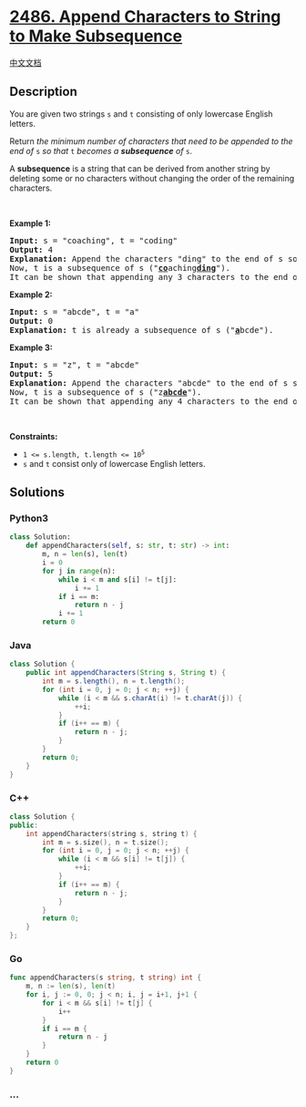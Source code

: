 # [2486. Append Characters to String to Make Subsequence](https://leetcode.com/problems/append-characters-to-string-to-make-subsequence)

[中文文档](/solution/2400-2499/2486.Append%20Characters%20to%20String%20to%20Make%20Subsequence/README.md)

## Description

<p>You are given two strings <code>s</code> and <code>t</code> consisting of only lowercase English letters.</p>

<p>Return <em>the minimum number of characters that need to be appended to the end of </em><code>s</code><em> so that </em><code>t</code><em> becomes a <strong>subsequence</strong> of </em><code>s</code>.</p>

<p>A <strong>subsequence</strong> is a string that can be derived from another string by deleting some or no characters without changing the order of the remaining characters.</p>

<p>&nbsp;</p>
<p><strong class="example">Example 1:</strong></p>

<pre>
<strong>Input:</strong> s = &quot;coaching&quot;, t = &quot;coding&quot;
<strong>Output:</strong> 4
<strong>Explanation:</strong> Append the characters &quot;ding&quot; to the end of s so that s = &quot;coachingding&quot;.
Now, t is a subsequence of s (&quot;<u><strong>co</strong></u>aching<u><strong>ding</strong></u>&quot;).
It can be shown that appending any 3 characters to the end of s will never make t a subsequence.
</pre>

<p><strong class="example">Example 2:</strong></p>

<pre>
<strong>Input:</strong> s = &quot;abcde&quot;, t = &quot;a&quot;
<strong>Output:</strong> 0
<strong>Explanation:</strong> t is already a subsequence of s (&quot;<u><strong>a</strong></u>bcde&quot;).
</pre>

<p><strong class="example">Example 3:</strong></p>

<pre>
<strong>Input:</strong> s = &quot;z&quot;, t = &quot;abcde&quot;
<strong>Output:</strong> 5
<strong>Explanation:</strong> Append the characters &quot;abcde&quot; to the end of s so that s = &quot;zabcde&quot;.
Now, t is a subsequence of s (&quot;z<u><strong>abcde</strong></u>&quot;).
It can be shown that appending any 4 characters to the end of s will never make t a subsequence.
</pre>

<p>&nbsp;</p>
<p><strong>Constraints:</strong></p>

<ul>
	<li><code>1 &lt;= s.length, t.length &lt;= 10<sup>5</sup></code></li>
	<li><code>s</code> and <code>t</code> consist only of lowercase English letters.</li>
</ul>

## Solutions

<!-- tabs:start -->

### **Python3**

```python
class Solution:
    def appendCharacters(self, s: str, t: str) -> int:
        m, n = len(s), len(t)
        i = 0
        for j in range(n):
            while i < m and s[i] != t[j]:
                i += 1
            if i == m:
                return n - j
            i += 1
        return 0
```

### **Java**

```java
class Solution {
    public int appendCharacters(String s, String t) {
        int m = s.length(), n = t.length();
        for (int i = 0, j = 0; j < n; ++j) {
            while (i < m && s.charAt(i) != t.charAt(j)) {
                ++i;
            }
            if (i++ == m) {
                return n - j;
            }
        }
        return 0;
    }
}
```

### **C++**

```cpp
class Solution {
public:
    int appendCharacters(string s, string t) {
        int m = s.size(), n = t.size();
        for (int i = 0, j = 0; j < n; ++j) {
            while (i < m && s[i] != t[j]) {
                ++i;
            }
            if (i++ == m) {
                return n - j;
            }
        }
        return 0;
    }
};
```

### **Go**

```go
func appendCharacters(s string, t string) int {
	m, n := len(s), len(t)
	for i, j := 0, 0; j < n; i, j = i+1, j+1 {
		for i < m && s[i] != t[j] {
			i++
		}
		if i == m {
			return n - j
		}
	}
	return 0
}
```

### **...**

```

```

<!-- tabs:end -->
